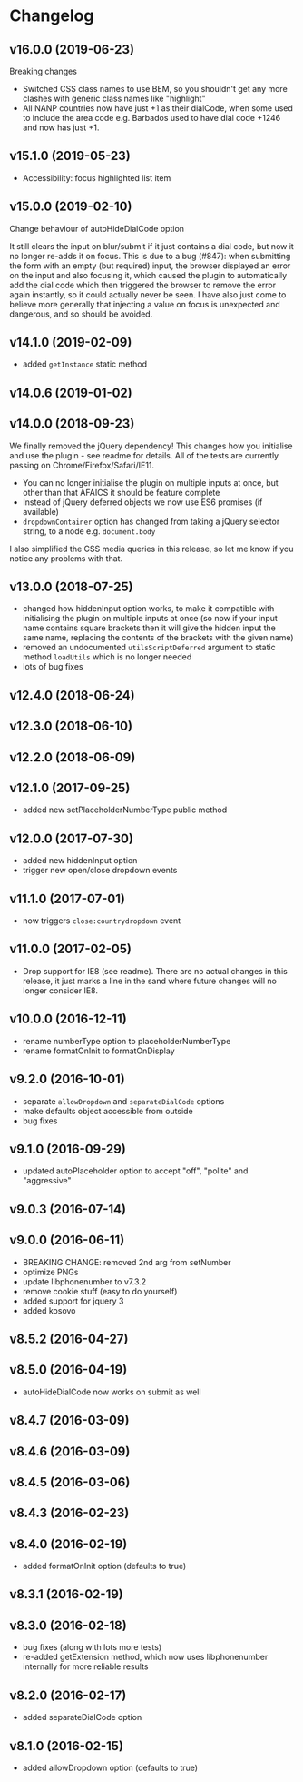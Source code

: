 # Changelog

## v16.0.0 (2019-06-23)
Breaking changes

- Switched CSS class names to use BEM, so you shouldn't get any more clashes with generic class names like "highlight"
- All NANP countries now have just +1 as their dialCode, when some used to include the area code e.g. Barbados used to have dial code +1246 and now has just +1.

## v15.1.0 (2019-05-23)
- Accessibility: focus highlighted list item

## v15.0.0 (2019-02-10)
Change behaviour of autoHideDialCode option

It still clears the input on blur/submit if it just contains a dial code, but now it no longer re-adds it on focus. This is due to a bug (#847): when submitting the form with an empty (but required) input, the browser displayed an error on the input and also focusing it, which caused the plugin to automatically add the dial code which then triggered the browser to remove the error again instantly, so it could actually never be seen. I have also just come to believe more generally that injecting a value on focus is unexpected and dangerous, and so should be avoided.

## v14.1.0 (2019-02-09)
- added `getInstance` static method

## v14.0.6 (2019-01-02)


## v14.0.0 (2018-09-23)
We finally removed the jQuery dependency! This changes how you initialise and use the plugin - see readme for details. All of the tests are currently passing on Chrome/Firefox/Safari/IE11.

- You can no longer initialise the plugin on multiple inputs at once, but other than that AFAICS it should be feature complete
- Instead of jQuery deferred objects we now use ES6 promises (if available)
- `dropdownContainer` option has changed from taking a jQuery selector string, to a node e.g. `document.body`

I also simplified the CSS media queries in this release, so let me know if you notice any problems with that.

## v13.0.0 (2018-07-25)
- changed how hiddenInput option works, to make it compatible with initialising the plugin on multiple inputs at once (so now if your input name contains square brackets then it will give the hidden input the same name, replacing the contents of the brackets with the given name)
- removed an undocumented `utilsScriptDeferred` argument to static method `loadUtils` which is no longer needed
- lots of bug fixes

## v12.4.0 (2018-06-24)


## v12.3.0 (2018-06-10)


## v12.2.0 (2018-06-09)


## v12.1.0 (2017-09-25)
- added new setPlaceholderNumberType public method

## v12.0.0 (2017-07-30)
- added new hiddenInput option
- trigger new open/close dropdown events

## v11.1.0 (2017-07-01)
- now triggers `close:countrydropdown` event

## v11.0.0 (2017-02-05)
- Drop support for IE8 (see readme). There are no actual changes in this release, it just marks a line in the sand where future changes will no longer consider IE8.


## v10.0.0 (2016-12-11)
- rename numberType option to placeholderNumberType
- rename formatOnInit to formatOnDisplay


## v9.2.0 (2016-10-01)
- separate `allowDropdown` and `separateDialCode` options
- make defaults object accessible from outside
- bug fixes


## v9.1.0 (2016-09-29)
- updated autoPlaceholder option to accept "off", "polite" and "aggressive"


## v9.0.3 (2016-07-14)


## v9.0.0 (2016-06-11)
- BREAKING CHANGE: removed 2nd arg from setNumber
- optimize PNGs
- update libphonenumber to v7.3.2
- remove cookie stuff (easy to do yourself)
- added support for jquery 3
- added kosovo


## v8.5.2 (2016-04-27)


## v8.5.0 (2016-04-19)
- autoHideDialCode now works on submit as well


## v8.4.7 (2016-03-09)


## v8.4.6 (2016-03-09)


## v8.4.5 (2016-03-06)


## v8.4.3 (2016-02-23)


## v8.4.0 (2016-02-19)
- added formatOnInit option (defaults to true)


## v8.3.1 (2016-02-19)


## v8.3.0 (2016-02-18)
- bug fixes (along with lots more tests)
- re-added getExtension method, which now uses libphonenumber internally for more reliable results


## v8.2.0 (2016-02-17)
- added separateDialCode option


## v8.1.0 (2016-02-15)
- added allowDropdown option (defaults to true)
